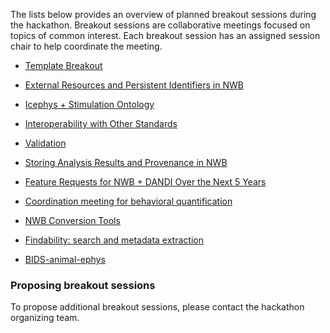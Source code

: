 The lists below provides an overview of planned breakout sessions during the hackathon. Breakout sessions are collaborative meetings
focused on topics of common interest. Each breakout session has an assigned session chair to help coordinate the meeting.

* [Template Breakout](projects/template_breakout)

* [External Resources and Persistent Identifiers in NWB](projects/uri_breakout)
* [Icephys + Stimulation Ontology](projects/icephys_breakout)
* [Interoperability with Other Standards](projects/interoperability_breakout)
* [Validation](projects/validation_breakout)
* [Storing Analysis Results and Provenance in NWB](projects/analysis_results_breakout)
* [Feature Requests for NWB + DANDI Over the Next 5 Years](projects/feature_requests_breakout)
* [Coordination meeting for behavioral quantification](projects/behavioral_quantification_breakout)
* [NWB Conversion Tools](projects/nwb_conversion_tools)
* [Findability: search and metadata extraction](projects/findability_breakout)
* [BIDS-animal-ephys](projects/BIDS-animal-ephys_breakout)


### Proposing breakout sessions

To propose additional breakout sessions, please contact the hackathon organizing team.

